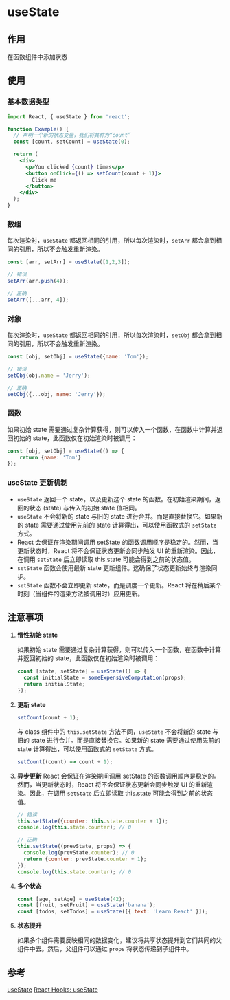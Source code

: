 # useState

## 作用

在函数组件中添加状态

## 使用

### 基本数据类型

```jsx
import React, { useState } from 'react';

function Example() {
  // 声明一个新的状态变量，我们将其称为“count”
  const [count, setCount] = useState(0);

  return (
    <div>
      <p>You clicked {count} times</p>
      <button onClick={() => setCount(count + 1)}>
        Click me
      </button>
    </div>
  );
}
```

### 数组

每次渲染时，`useState` 都返回相同的引用，所以每次渲染时，`setArr` 都会拿到相同的引用，所以不会触发重新渲染。

```jsx
const [arr, setArr] = useState([1,2,3]);

// 错误
setArr(arr.push(4)); 

// 正确
setArr([...arr, 4]);
```

### 对象

每次渲染时，`useState` 都返回相同的引用，所以每次渲染时，`setObj` 都会拿到相同的引用，所以不会触发重新渲染。

```jsx
const [obj, setObj] = useState({name: 'Tom'});

// 错误
setObj(obj.name = 'Jerry');

// 正确
setObj({...obj, name: 'Jerry'});
```

### 函数

如果初始 state 需要通过复杂计算获得，则可以传入一个函数，在函数中计算并返回初始的 state，此函数仅在初始渲染时被调用：

```jsx
const [obj, setObj] = useState(() => {
    return {name: 'Tom'}
});

```

### useState 更新机制

- `useState` 返回一个 state，以及更新这个 state 的函数。在初始渲染期间，返回的状态 (state) 与传入的初始 state 值相同。
- `useState` 不会将新的 state 与旧的 state 进行合并。而是直接替换它。如果新的 state 需要通过使用先前的 state 计算得出，可以使用函数式的 `setState` 方式。
- React 会保证在渲染期间调用 setState 的函数调用顺序是稳定的。然而，当更新状态时，React 将不会保证状态更新会同步触发 UI 的重新渲染。因此，在调用 `setState` 后立即读取 this.state 可能会得到之前的状态值。
- `setState` 函数会使用最新 state 更新组件。这确保了状态更新始终与渲染同步。
- `setState` 函数不会立即更新 state，而是调度一个更新。React 将在稍后某个时刻（当组件的渲染方法被调用时）应用更新。

## 注意事项

1. **惰性初始 state**

   如果初始 state 需要通过复杂计算获得，则可以传入一个函数，在函数中计算并返回初始的 state，此函数仅在初始渲染时被调用：

   ```jsx
   const [state, setState] = useState(() => {
     const initialState = someExpensiveComputation(props);
     return initialState;
   });
   ```

2. **更新 state**

   ```jsx
   setCount(count + 1);
   ```

   与 class 组件中的 `this.setState` 方法不同，`useState` 不会将新的 state 与旧的 state 进行合并。而是直接替换它。如果新的 state 需要通过使用先前的 state 计算得出，可以使用函数式的 `setState` 方式。

   ```jsx
   setCount((count) => count + 1);
   ```

3. **异步更新**
   React 会保证在渲染期间调用 setState 的函数调用顺序是稳定的。然而，当更新状态时，React 将不会保证状态更新会同步触发 UI 的重新渲染。因此，在调用 `setState` 后立即读取 this.state 可能会得到之前的状态值。

   ```jsx
   // 错误
   this.setState({counter: this.state.counter + 1});
   console.log(this.state.counter); // 0

   // 正确
   this.setState((prevState, props) => {
     console.log(prevState.counter); // 0
     return {counter: prevState.counter + 1};
   });
   console.log(this.state.counter); // 0
   ```

4. **多个状态**

   ```jsx
   const [age, setAge] = useState(42);
   const [fruit, setFruit] = useState('banana');
   const [todos, setTodos] = useState([{ text: 'Learn React' }]);
   ```

5. **状态提升**

   如果多个组件需要反映相同的数据变化，建议将共享状态提升到它们共同的父组件中去。然后，父组件可以通过 `props` 将状态传递到子组件中。

## 参考

[useState](https://zh-hans.reactjs.org/docs/hooks-reference.html#usestate)
[React Hooks: useState](https://www.freecodecamp.org/news/react-hooks-usestate/)
